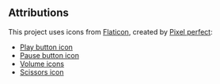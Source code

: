 ## Attributions

This project uses icons from [Flaticon](https://www.flaticon.com), created by [Pixel perfect](https://www.flaticon.com/authors/pixel-perfect):

- [Play button icon](https://www.flaticon.com/free-icon/play_727245)
- [Pause button icon](https://www.flaticon.com/free-icon/pause-button_4029001)
- [Volume icons](https://www.flaticon.com/free-icon/volume_727270)
- [Scissors icon](https://www.flaticon.com/free-icon/scissors_4012241)